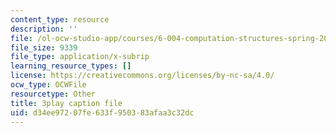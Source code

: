 ```yaml
---
content_type: resource
description: ''
file: /ol-ocw-studio-app/courses/6-004-computation-structures-spring-2017/d34ee97207fe633f950383afaa3c32dc_p2DReFbW35c.srt
file_size: 9339
file_type: application/x-subrip
learning_resource_types: []
license: https://creativecommons.org/licenses/by-nc-sa/4.0/
ocw_type: OCWFile
resourcetype: Other
title: 3play caption file
uid: d34ee972-07fe-633f-9503-83afaa3c32dc
---
```

